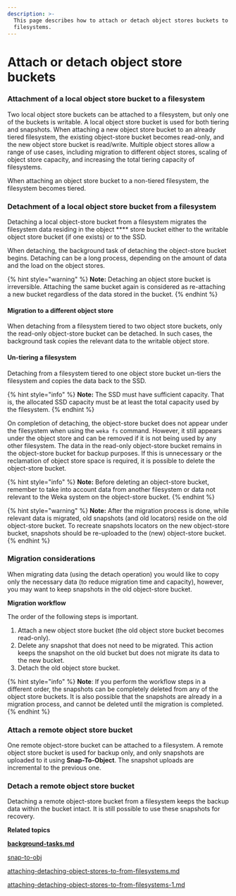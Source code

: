 ```yaml
---
description: >-
  This page describes how to attach or detach object stores buckets to or from
  filesystems.
---
```


# Attach or detach object store buckets

### Attachment of a local object store bucket to a filesystem

Two local object store buckets can be attached to a filesystem, but only one of the buckets is writable. A local object store bucket is used for both tiering and snapshots. When attaching a new object store bucket to an already tiered filesystem, the existing object-store bucket becomes read-only, and the new object store bucket is read/write. Multiple object stores allow a range of use cases, including migration to different object stores, scaling of object store capacity, and increasing the total tiering capacity of filesystems.

When attaching an object store bucket to a non-tiered filesystem, the filesystem becomes tiered.

### Detachment of a local object store bucket from a filesystem

Detaching a local object-store bucket from a filesystem migrates the filesystem data residing in the object **** store bucket either to the writable object store bucket (if one exists) or to the SSD.

When detaching, the background task of detaching the object-store bucket begins. Detaching can be a long process, depending on the amount of data and the load on the object stores.

{% hint style="warning" %}
**Note:** Detaching an object store bucket is irreversible. Attaching the same bucket again is considered as re-attaching a new bucket regardless of the data stored in the bucket.
{% endhint %}

#### Migration to a different object store

When detaching from a filesystem tiered to two object store buckets, only the read-only object-store bucket can be detached. In such cases, the background task copies the relevant data to the writable object store.

#### Un-tiering a filesystem

Detaching from a filesystem tiered to one object store bucket un-tiers the filesystem and copies the data back to the SSD.

{% hint style="info" %}
**Note:** The SSD must have sufficient capacity. That is, the allocated SSD capacity must be at least the total capacity used by the filesystem.
{% endhint %}

On completion of detaching, the object-store bucket does not appear under the filesystem when using the `weka fs` command. However, it still appears under the object store and can be removed if it is not being used by any other filesystem. The data in the read-only object-store bucket remains in the object-store bucket for backup purposes. If this is unnecessary or the reclamation of object store space is required, it is possible to delete the object-store bucket.

{% hint style="info" %}
**Note:** Before deleting an object-store bucket, remember to take into account data from another filesystem or data not relevant to the Weka system on the object-store bucket.
{% endhint %}

{% hint style="warning" %}
**Note:** After the migration process is done, while relevant data is migrated, old snapshots (and old locators) reside on the old object-store bucket. To recreate snapshots locators on the new object-store bucket, snapshots should be re-uploaded to the (new) object-store bucket.
{% endhint %}

### Migration considerations

When migrating data (using the detach operation) you would like to copy only the necessary data (to reduce migration time and capacity), however, you may want to keep snapshots in the old object-store bucket.

**Migration workflow**

The order of the following steps is important.&#x20;

1. Attach a new object store bucket (the old object store bucket becomes read-only).
2. Delete any snapshot that does not need to be migrated. This action keeps the snapshot on the old bucket but does not migrate its data to the new bucket.
3. Detach the old object store bucket.

{% hint style="info" %}
**Note**: If you perform the workflow steps in a different order, the snapshots can be completely deleted from any of the object store buckets. It is also possible that the snapshots are already in a migration process, and cannot be deleted until the migration is completed.
{% endhint %}

### Attach a remote object store bucket

One remote object-store bucket can be attached to a filesystem.  A remote object store bucket is used for backup only, and only snapshots are uploaded to it using **Snap-To-Object**. The snapshot uploads are incremental to the previous one.&#x20;

### Detach a remote object store bucket

Detaching a remote object-store bucket from a filesystem keeps the backup data within the bucket intact. It is still possible to use these snapshots for recovery.



**Related topics**

****[background-tasks.md](../../usage/background-tasks.md "mention")****

[snap-to-obj](../snap-to-obj/ "mention")

[attaching-detaching-object-stores-to-from-filesystems.md](attaching-detaching-object-stores-to-from-filesystems.md "mention")

[attaching-detaching-object-stores-to-from-filesystems-1.md](attaching-detaching-object-stores-to-from-filesystems-1.md "mention")
